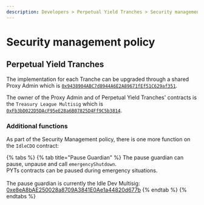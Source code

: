 ```yaml
---
description: Developers > Perpetual Yield Tranches > Security management policy
---
```


# Security management policy

## Perpetual Yield Tranches

The implementation for each Tranche can be upgraded through a shared Proxy Admin which is [`0x9438904ABC7d8944A6E2A89671fEf51C629af351`](https://etherscan.io/address/0x9438904abc7d8944a6e2a89671fef51c629af351).

The owner of the Proxy Admin and of Perpetual Yield Tranches' contracts  is the `Treasury League Multisig` which is [`0xFb3bD022D5DAcF95eE28a6B07825D4Ff9C5b3814`](https://etherscan.io/address/0xFb3bD022D5DAcF95eE28a6B07825D4Ff9C5b3814).

### Additional functions

As part of the Security Management policy, there is one more function on the `IdleCDO` contract:

{% tabs %}
{% tab title="Pause Guardian" %}
The pause guardian can pause, unpause and call `emergencyShutdown`.\
PYTs contracts can be paused during emergency situations.\
\
The pause guardian is currently the Idle Dev Multisig: [0xe8eA8bAE250028a8709A3841E0Ae1a44820d677b](https://etherscan.io/address/0xe8eA8bAE250028a8709A3841E0Ae1a44820d677b)
{% endtab %}
{% endtabs %}

